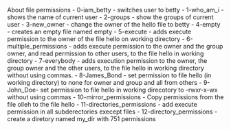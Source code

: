 About file permissions
	- 0-iam_betty - switches user to betty
	- 1-who_am_i - shows the name of current user
	- 2-groups - show the groups of current user
	- 3-new_owner - change the owner of the hello file to betty
	- 4-empty - creates an empty file named empty
	- 5-execute - adds execute permission to the owner of the file hello on working directory
	- 6-multiple_permissions - adds execute permission to the owner and the group owner, and read permission to other users, to the file hello in working directory
	- 7-everybody - adds execution permission to the owner, the group owner and the other users, to the file hello in working directory without using commas.
	- 8-James_Bond - set permission to file hello (in working directory) to none for owner and group and all from others
	- 9-John_Doe- set permission to file hello in working direcotory to -rwxr-x-wx without using commas
	- 10-mirror_permissions - Copy permissions from the file olleh to the file hello
	- 11-directories_permissions - add execute permission in all subderectories execept files
	- 12-directory_permissions - create a diretory named my_dir with 751 permissions
